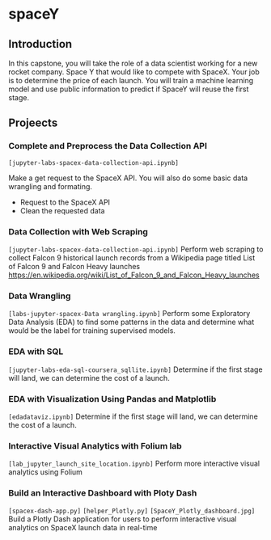 # spaceY
## Introduction
In this capstone, you will take the role of a data scientist working for a new rocket company. Space Y that would like to compete with SpaceX. Your job is to determine the price of each launch. You will train a machine learning model and use public information to predict if SpaceY will reuse the first stage.

## Projeects
### Complete and Preprocess the Data Collection API
<code>[jupyter-labs-spacex-data-collection-api.ipynb]</code>

Make a get request to the SpaceX API. You will also do some basic data wrangling and formating.
* Request to the SpaceX API
* Clean the requested data

### Data Collection with Web Scraping
<code>[jupyter-labs-spacex-data-collection-api.ipynb]</code>
Perform web scraping to collect Falcon 9 historical launch records from a Wikipedia page titled List of Falcon 9 and Falcon Heavy launches 
https://en.wikipedia.org/wiki/List_of_Falcon_9_and_Falcon_Heavy_launches

### Data Wrangling
<code>[labs-jupyter-spacex-Data wrangling.ipynb]</code>
Perform some Exploratory Data Analysis (EDA) to find some patterns in the data and determine what would be the label for training supervised models.

### EDA with SQL
<code>[jupyter-labs-eda-sql-coursera_sqllite.ipynb]</code>
Determine if the first stage will land, we can determine the cost of a launch. 

### EDA with Visualization Using Pandas and Matplotlib
<code>[edadataviz.ipynb]</code>
Determine if the first stage will land, we can determine the cost of a launch. 

### Interactive Visual Analytics with Folium lab
<code>[lab_jupyter_launch_site_location.ipynb]</code>
Perform more interactive visual analytics using Folium

### Build an Interactive Dashboard with Ploty Dash
<code>[spacex-dash-app.py]</code>
<code>[helper_Plotly.py]</code>
<code>[SpaceY_Plotly_dashboard.jpg]</code>
Build a Plotly Dash application for users to perform interactive visual analytics on SpaceX launch data in
real-time
